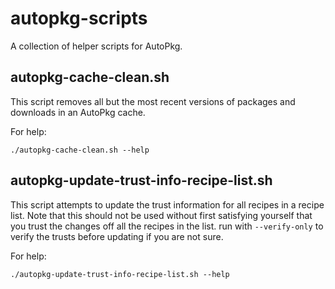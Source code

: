 # autopkg-scripts

A collection of helper scripts for AutoPkg.

## autopkg-cache-clean.sh

This script removes all but the most recent versions of packages and downloads in an AutoPkg cache.

For help:

```
./autopkg-cache-clean.sh --help
```

## autopkg-update-trust-info-recipe-list.sh

This script attempts to update the trust information for all recipes in a recipe list. Note that this should not be used without first satisfying yourself that you trust the changes off all the recipes in the list. run with `--verify-only` to verify the trusts before updating if you are not sure.

For help:

```
./autopkg-update-trust-info-recipe-list.sh --help
```
